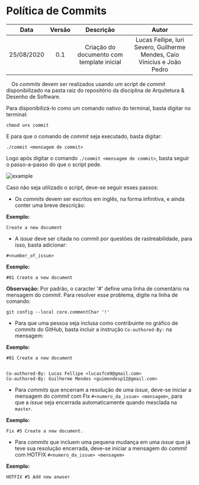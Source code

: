 # Política de Commits

| Data       | Versão | Descrição            | Autor             |
|:----------:|:------:|:--------------------:|:-----------------:|
| 25/08/2020 | 0.1 | Criação do documento com template inicial  | Lucas Fellipe, Iuri Severo, Guilherme Mendes, Caio Vinicius e João Pedro |

 Os _commits_ devem ser realizados usando um script de _commit_ disponibilizado na pasta raiz do repositório da disciplina de Arquitetura & Desenho de Software.

Para disponibilizá-lo como um comando nativo do terminal, basta digitar no terminal:

```chmod u+x commit```

E para que o comando de _commit_ seja executado, basta digitar:
```
./commit <mensagem de commit>
```

Logo após digitar o comando ```./commit <mensagem de commit>```, basta seguir o passo-a-passo do que o script pede.

![example](../assets/img/misc/commit-example.gif)

Caso não seja utilizado o script, deve-se seguir esses passos:

* Os _commits_ devem ser escritos em inglês, na forma infinitiva, e ainda conter uma breve descrição:

**Exemplo:**

```Create a new document```

* A *issue* deve ser citada no commit por questões de rastreabilidade, para isso, basta adicionar:

```
#<number_of_issue>
```

**Exemplo:**

```#01 Create a new document```

**Observação:** Por padrão, o caracter '#' define uma linha de comentário na mensagem do *commit*. Para resolver esse problema, digite na linha de comando:

```git config --local core.commentChar '!'```

* Para que uma pessoa seja inclusa como contribuinte no gráfico de *commits* do GitHub, basta incluir a instrução ```Co-authored-By:``` na mensagem:

**Exemplo:**

```
#01 Create a new document


Co-authored-By: Lucas Fellipe <lucasfcm9@gmail.com>
Co-authored-By: Guilherme Mendes <guimendesp12@gmail.com>
```

* Para _commits_ que encerram a resolução de uma _issue_, deve-se iniciar a mensagem do _commit_ com Fix ```#<numero_da_issue> <mensagem>```, para que a _issue_ seja encerrada automaticamente quando mesclada na ```master```.

**Exemplo:**

```
Fix #5 Create a new document.
```

* Para _commits_ que incluem uma pequena mudança em uma _issue_ que já teve sua resolução encerrada, deve-se iniciar a mensagem do _commit_ com HOTFIX ```#<numero_da_issue> <mensagem>```

**Exemplo:**

```
HOTFIX #5 Add new anwser
```

